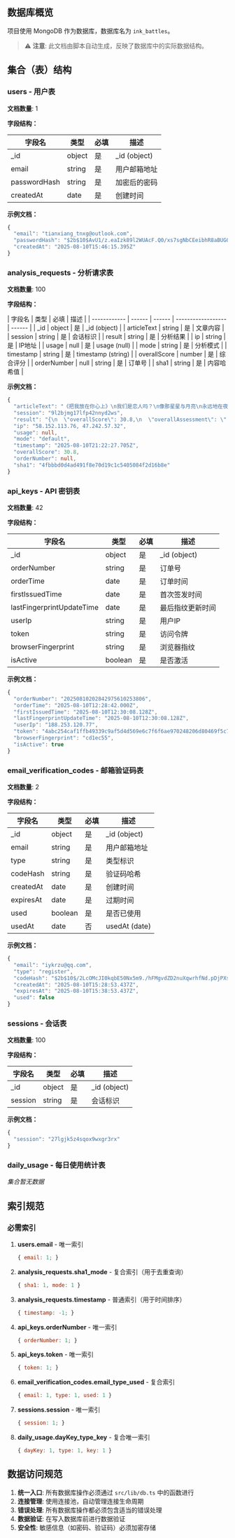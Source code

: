 ## 数据库概览

项目使用 MongoDB 作为数据库，数据库名为 `ink_battles`。

> ⚠️ **注意**: 此文档由脚本自动生成，反映了数据库中的实际数据结构。

## 集合（表）结构

### users - 用户表

**文档数量**: 1

**字段结构：**

| 字段名       | 类型   | 必填 | 描述          |
| ------------ | ------ | ---- | ------------- |
| \_id         | object | 是   | \_id (object) |
| email        | string | 是   | 用户邮箱地址  |
| passwordHash | string | 是   | 加密后的密码  |
| createdAt    | date   | 是   | 创建时间      |

**示例文档：**

```typescript
{
  "email": "tianxiang_tnxg@outlook.com",
  "passwordHash": "$2b$10$AvU1/z.eaIzk89l2WUAcF.Q0/xs7sgNbCEeibhR8aBUGQYviAIOcS",
  "createdAt": "2025-08-10T15:46:15.395Z"
}
```

### analysis_requests - 分析请求表

**文档数量**: 100

**字段结构：**

| 字段名       | 类型   | 必填   | 描述               |
| ------------ | ------ | ------ | ------------------ | ------ |
| \_id         | object | 是     | \_id (object)      |
| articleText  | string | 是     | 文章内容           |
| session      | string | 是     | 会话标识           |
| result       | string | 是     | 分析结果           |
| ip           | string | 是     | IP地址             |
| usage        | null   | 是     | usage (null)       |
| mode         | string | 是     | 分析模式           |
| timestamp    | string | 是     | timestamp (string) |
| overallScore | number | 是     | 综合评分           |
| orderNumber  | null   | string | 是                 | 订单号 |
| sha1         | string | 是     | 内容哈希值         |

**示例文档：**

```typescript
{
  "articleText": "《把我放在你心上》\n我们是恋人吗？\n像那星星与月亮\n永远地在夜空中相伴。\n或者仅是朋友，\n像那大豆与瘤菌\n长久地在大地上互助。\n\n在明天来临之际，\n我会再次孤独吗？\n我害怕孤独，\n它似死水湮没我的魂灵。\n\n那么我想问你，\n当你注视着我，\n你眼中是否存在着爱？\n你对我的感受如何，\n在你的内心深处，\n是否有着我的一方天地?\n\n我再想问你，\n你会想念我吗，\n当我在远方漂流的时候?\n在你的内心深处，\n是否有着我的一泓清泉?\n\n我能找到什么办法？\n让你想要我，\n就像我渴求你的青睐一样，\n因为我想我爱你。\n那么你也爱我吗？\n\n我不知道能不能让你，\n把我放到你的心里。\n不要让我走，\n也不要让你走。\n\n如果你知道我的感受，\n你不会说不，\n把我放到你的心里，\n不要让我走。\n\n因为你的爱，\n是我需要了解的一切。\n老实说，\n因为我确信，\n确实可以，\n我会让你快乐，\n永远地。\n\n因为我想念你，\n就像葵花渴望着阳光。\n当你远离我的时候，\n我梦见你，\n神似，\n一位追求智慧的贤者，\n日日夜夜。\n\n我能让你渴望我么，\n就像我渴求你的青睐一样，\n因为我想我爱你。\n可不可以你也爱我呢？\n把我放到你的心里，\n不要让我走。",
  "session": "9l2bjmg17lfp42nnyd2ws",
  "result": "{\n  \"overallScore\": 30.8,\n  \"overallAssessment\": \"《把我放在你心上》是一首情感真挚、表达直接的抒情诗。其核心优势在于对爱与孤独这一普世主题的直接抒发，能够触动读者的内心。然而，由于其体裁的限制以及在语言原创性、结构复杂度和互文性等维度上的传统性，作品在“作家战力系统”的评估中得分相对较低。若能进一步探索语言的独特性和表达的层次感，将有助于提升其文学深度和艺术魅力。\",\n  \"title\": \"🐣 写作苦手\",\n  \"ratingTag\": \"🐟 臭鱼烂虾 / 早该弃坑\",\n  \"summary\": \"《把我放在你心上》是一首以第一人称视角抒发对爱情渴望与对孤独恐惧的诗歌。诗歌通过一系列直接的疑问和恳求，表达了叙述者希望被爱、被记住的强烈愿望，并承诺会给对方带来快乐。作品情感真挚，语言朴实，以“星星与月亮”、“葵花渴望阳光”等比喻来强化其情感诉求，展现了对亲密关系的深切期盼。\",\n  \"dimensions\": [\n    {\n      \"name\": \"🎭 人物塑造力\",\n      \"score\": 3.5,\n      \"description\": \"诗歌通过第一人称视角，清晰地展现了叙述者对爱的渴望、对孤独的恐惧以及对情感回应的强烈期盼，其内心世界虽不复杂但情感真挚，形象立得住。\"\n    },\n    {\n      \"name\": \"🧠 结构复杂度\",\n      \"score\": 3,\n      \"description\": \"诗歌采用线性结构，通过重复的疑问句和祈使句推进情感，起承转合自然，但缺乏多线交错、非线性时间或元叙事等复杂设计。\"\n    },\n    {\n      \"name\": \"🔀 情节反转密度\",\n      \"score\": 1,\n      \"description\": \"作为一首抒情诗，作品不包含任何情节或叙事，因此无反转设计。\"\n    },\n    {\n      \"name\": \"💔 情感穿透力\",\n      \"score\": 4.5,\n      \"description\": \"诗歌情感表达直接而强烈，通过“死水湮没我的魂灵”、“葵花渴望着阳光”等比喻，将对孤独的恐惧和对爱的渴求展现得淋漓尽致，能引导读者投入强烈的情绪共振。\"\n    },\n    {\n      \"name\": \"🎨 文体魅力\",\n      \"score\": 3.5,\n      \"description\": \"诗歌语言通顺流畅，用词朴实，偶有比喻句增强画面感和情感张力，整体文风清晰，但缺乏高度独特的个人风格或实验性。\"\n    },\n    {\n      \"name\": \"🌀 先锋性/实验性\",\n      \"score\": 2,\n      \"description\": \"诗歌遵循传统的抒情诗歌范式，未在结构、语言或叙事上进行任何先锋性或实验性尝试。\"\n    },\n    {\n      \"name\": \"😂 幽默感/自嘲力\",\n      \"score\": 1,\n      \"description\": \"诗歌基调严肃且充满情感，未展现任何幽默感或自嘲元素。\"\n    },\n    {\n      \"name\": \"🌍 主题深度\",\n      \"score\": 3.5,\n      \"description\": \"诗歌围绕爱情、渴望与孤独这一普世主题展开，情感表达真挚，具有一定深度，但未进一步探讨哲学、社会或存在主义层面的复杂议题。\"\n    },\n    {\n      \"name\": \"🏺 文化底蕴性\",\n      \"score\": 2.5,\n      \"description\": \"诗歌使用了“星星与月亮”、“大豆与瘤菌”、“葵花渴望阳光”等常见比喻，但未深入融合特定文化语境、民俗或历史背景。\"\n    },\n    {\n      \"name\": \"🛠️ 作者产出速度\",\n      \"score\": 3,\n      \"description\": \"无法从单篇诗歌判断作者的整体产出速度，故给予中性默认分。\"\n    },\n    {\n      \"name\": \"📚 引用张力（互文性）\",\n      \"score\": 2.5,\n      \"description\": \"诗歌中使用的比喻和意象均为常见表达，未展现出与前文本进行深度对话、致敬或颠覆的互文性。\"\n    },\n    {\n      \"name\": \"🪤 谜团操控力与读者诱导性\",\n      \"score\": 1,\n      \"description\": \"诗歌为直接的情感抒发，不包含任何谜团设置或悬念铺垫。\"\n    },\n    {\n      \"name\": \"🧷 稳定性/完成度\",\n      \"score\": 4,\n      \"description\": \"诗歌情感表达完整，从疑问到渴望再到承诺，逻辑连贯，结构闭合，具有较高的完成度。\"\n    },\n    {\n      \"name\": \"🧬 语言原创性\",\n      \"score\": 3,\n      \"description\": \"诗歌语言清晰流畅，但遣词造句和比喻多为常见表达，缺乏高度独特的语言系统或强烈辨识度的个人风格。\"\n    },\n    {\n      \"name\": \"👑 经典性\",\n      \"score\": 0.8,\n      \"description\": \"作为一篇用户提供的未发表作品，目前不具备任何经典性或广泛的文化影响力。\"\n    },\n    {\n      \"name\": \"🧑‍🚀 新锐性\",\n      \"score\": 1.0,\n      \"description\": \"作品的语言和结构主要继承传统抒情诗模式，个人风格尚不突出，缺乏颠覆性或开创性的新锐特质。\"\n    }\n  ],\n  \"strengths\": [\n    \"情感表达真挚而强烈，能够直接触及读者内心，引发共鸣。\",\n    \"主题明确，围绕爱与孤独的普世情感展开，具有普遍性。\",\n    \"语言通顺流畅，易于理解，使得情感传达无障碍。\",\n    \"结构完整，情感递进清晰，表达了完整的内心诉求。\"\n  ],\n  \"improvements\": [\n    \"提升语言的原创性和独特性，避免使用过于常见的比喻和意象，以增强诗歌的艺术感染力。\",\n    \"尝试在结构上进行创新，打破线性抒情，增加诗歌的层次感和阅读趣味。\",\n    \"可以尝试融入更深层次的文化或哲学思考，提升主题的深度和广度，使其不仅仅停留在个人情感层面。\",\n    \"探索更多元的表达方式，例如运用象征、隐喻而非直白抒情，以增强文体魅力和回味空间。\",\n    \"考虑引入更具张力的意象或细节，以避免情感表达的直白化，增加诗歌的艺术留白。\"\n  ]\n}",
  "ip": "58.152.113.76, 47.242.57.32",
  "usage": null,
  "mode": "default",
  "timestamp": "2025-08-10T21:22:27.705Z",
  "overallScore": 30.8,
  "orderNumber": null,
  "sha1": "4fbbbd0d4ad491f8e70d19c1c5405084f2d16b8e"
}
```

### api_keys - API 密钥表

**文档数量**: 42

**字段结构：**

| 字段名                    | 类型    | 必填 | 描述             |
| ------------------------- | ------- | ---- | ---------------- |
| \_id                      | object  | 是   | \_id (object)    |
| orderNumber               | string  | 是   | 订单号           |
| orderTime                 | date    | 是   | 订单时间         |
| firstIssuedTime           | date    | 是   | 首次签发时间     |
| lastFingerprintUpdateTime | date    | 是   | 最后指纹更新时间 |
| userIp                    | string  | 是   | 用户IP           |
| token                     | string  | 是   | 访问令牌         |
| browserFingerprint        | string  | 是   | 浏览器指纹       |
| isActive                  | boolean | 是   | 是否激活         |

**示例文档：**

```typescript
{
  "orderNumber": "20250810202842975610253806",
  "orderTime": "2025-08-10T12:28:42.000Z",
  "firstIssuedTime": "2025-08-10T12:30:08.128Z",
  "lastFingerprintUpdateTime": "2025-08-10T12:30:08.128Z",
  "userIp": "188.253.120.77",
  "token": "4abc254caf1ffb49339c9af5d4d569e6c7f6f6ae970248206d80469f5c7d054f",
  "browserFingerprint": "cd1ec55",
  "isActive": true
}
```

### email_verification_codes - 邮箱验证码表

**文档数量**: 2

**字段结构：**

| 字段名    | 类型    | 必填 | 描述          |
| --------- | ------- | ---- | ------------- |
| \_id      | object  | 是   | \_id (object) |
| email     | string  | 是   | 用户邮箱地址  |
| type      | string  | 是   | 类型标识      |
| codeHash  | string  | 是   | 验证码哈希    |
| createdAt | date    | 是   | 创建时间      |
| expiresAt | date    | 是   | 过期时间      |
| used      | boolean | 是   | 是否已使用    |
| usedAt    | date    | 否   | usedAt (date) |

**示例文档：**

```typescript
{
  "email": "iykrzu@qq.com",
  "type": "register",
  "codeHash": "$2b$10$/2LcOMcJI0kqbE50Nx5m9./hFMgvdZD2nuXqwrhfNd.pDjPXsSR96",
  "createdAt": "2025-08-10T15:28:53.437Z",
  "expiresAt": "2025-08-10T15:38:53.437Z",
  "used": false
}
```

### sessions - 会话表

**文档数量**: 100

**字段结构：**

| 字段名  | 类型   | 必填 | 描述          |
| ------- | ------ | ---- | ------------- |
| \_id    | object | 是   | \_id (object) |
| session | string | 是   | 会话标识      |

**示例文档：**

```typescript
{
  "session": "27lgjk5z4sqox9wxgr3rx"
}
```

### daily_usage - 每日使用统计表

_集合暂无数据_

## 索引规范

### 必需索引

1. **users.email** - 唯一索引

   ```javascript
   { email: 1; }
   ```

2. **analysis_requests.sha1_mode** - 复合索引（用于去重查询）

   ```javascript
   { sha1: 1, mode: 1 }
   ```

3. **analysis_requests.timestamp** - 普通索引（用于时间排序）

   ```javascript
   { timestamp: -1; }
   ```

4. **api_keys.orderNumber** - 唯一索引

   ```javascript
   { orderNumber: 1; }
   ```

5. **api_keys.token** - 唯一索引

   ```javascript
   { token: 1; }
   ```

6. **email_verification_codes.email_type_used** - 复合索引

   ```javascript
   { email: 1, type: 1, used: 1 }
   ```

7. **sessions.session** - 唯一索引

   ```javascript
   { session: 1; }
   ```

8. **daily_usage.dayKey_type_key** - 复合唯一索引
   ```javascript
   { dayKey: 1, type: 1, key: 1 }
   ```

## 数据访问规范

1. **统一入口**: 所有数据库操作必须通过 `src/lib/db.ts` 中的函数进行
2. **连接管理**: 使用连接池，自动管理连接生命周期
3. **错误处理**: 所有数据库操作都必须包含适当的错误处理
4. **数据验证**: 在写入数据库前进行数据验证
5. **安全性**: 敏感信息（如密码、验证码）必须加密存储
